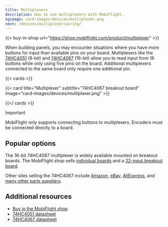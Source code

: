 ```yaml
---
title: Multiplexers
description: How to use multiplexers with MobiFlight.
ogimage: card-images/devices/multiplexer.png
next: /devices/multiplexer/wiring/
---
```


{{< buy-in-shop url="https://shop.mobiflight.com/product/multiplexer" >}}

When building panels, you may encounter situations where you have more buttons for input than available pins on your board. Multiplexers like the [74HC4051](https://www.ti.com/product/CD74HC4051) (8-bit) and [74HC4067](https://www.ti.com/product/CD74HC4067) (16-bit) allow you to read input from 16 buttons while only using five pins on the board. Additional multiplexers connected to the same board only require one additional pin.

{{< cards >}}

{{< card title="Multiplexer" subtitle="74HC4067 breakout board" image="card-images/devices/multiplexer.png" >}}

{{</ cards >}}

> [!IMPORTANT]
> MobiFlight only supports connecting buttons to multiplexers. Encoders must be connected directly to a board.

## Popular options

The 16-bit 74HC4067 multiplexer is widely available mounted on breakout boards. The MobiFlight shop sells [individual boards](https://shop.mobiflight.com/product/multiplexer) and a [32-input breakout board](https://shop.mobiflight.com/product/multiplexer-breakout-board).

Other sites selling the 74HC4067 include [Amazon](https://www.amazon.com/s?k=74HC4067), [eBay](https://www.ebay.com/sch/i.html?_nkw=74HC4067), [AliExpress](https://www.aliexpress.us/w/wholesale-74HC4067.html), and [many other parts suppliers](https://octopart.com/search?q=74HC4067&currency=USD&specs=0&case_package=PDIP).

## Additional resources

- [Buy in the MobiFlight shop](https://shop.mobiflight.com/category/boards)
- [74HC4051 datasheet](https://www.ti.com/lit/ds/symlink/cd74hc4051.pdf?ts=1737904695870)
- [74HC4067 datasheet](https://www.ti.com/lit/ds/symlink/cd74hc4067.pdf)

